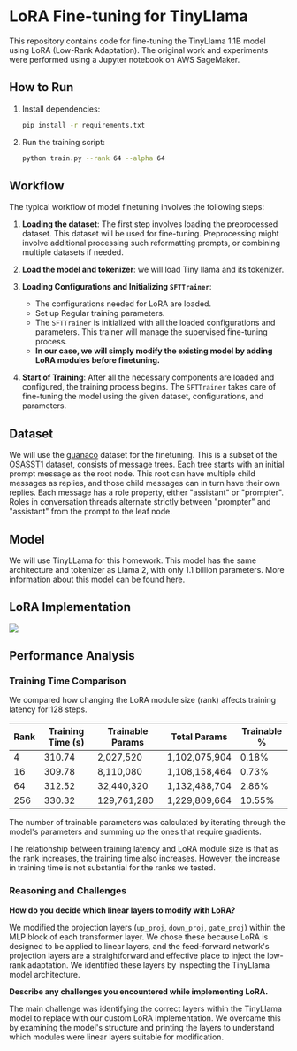 # LoRA Fine-tuning for TinyLlama

This repository contains code for fine-tuning the TinyLlama 1.1B model using LoRA (Low-Rank Adaptation). The original work and experiments were performed using a Jupyter notebook on AWS SageMaker.


## How to Run

1.  Install dependencies:
    ```bash
    pip install -r requirements.txt
    ```

2.  Run the training script:
    ```bash
    python train.py --rank 64 --alpha 64
    ```

## Workflow

The typical workflow of model finetuning involves the following steps:

1.  **Loading the dataset**: The first step involves loading the preprocessed dataset. This dataset will be used for fine-tuning. Preprocessing might involve additional processing such reformatting prompts, or combining multiple datasets if needed.

2.  **Load the model and tokenizer**: we will load Tiny llama and its tokenizer.

3.  **Loading Configurations and Initializing `SFTTrainer`**:
    *   The configurations needed for LoRA are loaded.
    *   Set up Regular training parameters.
    *   The `SFTTrainer` is initialized with all the loaded configurations and parameters. This trainer will manage the supervised fine-tuning process.
    *   **In our case, we will simply modify the existing model by adding LoRA modules before finetuning.**

4.  **Start of Training**: After all the necessary components are loaded and configured, the training process begins. The `SFTTrainer` takes care of fine-tuning the model using the given dataset, configurations, and parameters.

## Dataset

We will use the [guanaco](https://huggingface.co/datasets/timdettmers/openassistant-guanaco) dataset for the finetuning. This is a subset of the [OSASST1](https://huggingface.co/datasets/OpenAssistant/oasst1) dataset, consists of message trees. Each tree starts with an initial prompt message as the root node. This root can have multiple child messages as replies, and those child messages can in turn have their own replies. Each message has a role property, either "assistant" or "prompter". Roles in conversation threads alternate strictly between "prompter" and "assistant" from the prompt to the leaf node.

## Model

We will use TinyLLama for this homework. This model has the same architecture and tokenizer as Llama 2, with only 1.1 billion parameters. More information about this model can be found [here](https://huggingface.co/TinyLlama/TinyLlama_v1.1).

## LoRA Implementation

![](https://cdn.prod.website-files.com/62c4a9809a85693c49c4674f/65b80a7f61892487cf1e3af6_lora-1.png)

## Performance Analysis

### Training Time Comparison

We compared how changing the LoRA module size (rank) affects training latency for 128 steps.

| Rank | Training Time (s) | Trainable Params | Total Params | Trainable % |
|------|-------------------|------------------|--------------|-------------|
| 4    | 310.74            | 2,027,520        | 1,102,075,904| 0.18%       |
| 16   | 309.78            | 8,110,080        | 1,108,158,464| 0.73%       |
| 64   | 312.52            | 32,440,320       | 1,132,488,704| 2.86%       |
| 256  | 330.32            | 129,761,280      | 1,229,809,664| 10.55%      |

The number of trainable parameters was calculated by iterating through the model's parameters and summing up the ones that require gradients.

The relationship between training latency and LoRA module size is that as the rank increases, the training time also increases. However, the increase in training time is not substantial for the ranks we tested.

### Reasoning and Challenges

**How do you decide which linear layers to modify with LoRA?**

We modified the projection layers (`up_proj`, `down_proj`, `gate_proj`) within the MLP block of each transformer layer. We chose these because LoRA is designed to be applied to linear layers, and the feed-forward network's projection layers are a straightforward and effective place to inject the low-rank adaptation. We identified these layers by inspecting the TinyLlama model architecture.

**Describe any challenges you encountered while implementing LoRA.**

The main challenge was identifying the correct layers within the TinyLlama model to replace with our custom LoRA implementation. We overcame this by examining the model's structure and printing the layers to understand which modules were linear layers suitable for modification.

